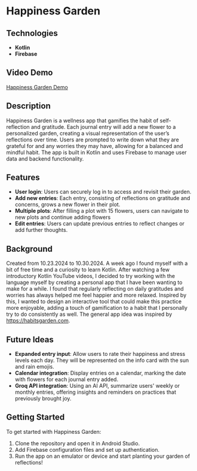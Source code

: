 # Happiness Garden

## Technologies

- **Kotlin**
- **Firebase**

## Video Demo
[Happiness Garden Demo](https://www.dropbox.com/scl/fi/55nfmxu2dnm7zkaxhs9es/final-happy-vid.mp4?rlkey=xuu8pc3zv8mr2zhpa7osgaarc&st=oco7khkh&dl=0)

## Description
Happiness Garden is a wellness app that gamifies the habit of self-reflection and gratitude. Each journal entry will add a new flower to a personalized garden, creating a visual representation of the user’s reflections over time. Users are prompted to write down what they are grateful for and any worries they may have, allowing for a balanced and mindful habit. The app is built in Kotlin and uses Firebase to manage user data and backend functionality.

## Features
- **User login**: Users can securely log in to access and revisit their garden.
- **Add new entries**: Each entry, consisting of reflections on gratitude and concerns, grows a new flower in their plot.
- **Multiple plots**: After filling a plot with 15 flowers, users can navigate to new plots and continue adding flowers
- **Edit entries**: Users can update previous entries to reflect changes or add further thoughts.

## Background
Created from 10.23.2024 to 10.30.2024. A week ago I found myself with a bit of free time and a curiosity to learn Kotlin. After watching a few introductory Kotlin YouTube videos, I decided to try working with the language myself by creating a personal app that I have been wanting to make for a while. I found that regularly reflecting on daily gratitudes and worries has always helped me feel happier and more relaxed. Inspired by this, I wanted to design an interactive tool that could make this practice more enjoyable, adding a touch of gamification to a habit that I personally try to do consistently as well. The general app idea was inspired by https://habitsgarden.com.

## Future Ideas
- **Expanded entry input**: Allow users to rate their happiness and stress levels each day. They will be represented on the info card with the sun and rain emojis.
- **Calendar integration**: Display entries on a calendar, marking the date with flowers for each journal entry added.
- **Groq API integration**: Using an AI API, summarize users' weekly or monthly entries, offering insights and reminders on practices that previously brought joy.

## Getting Started

To get started with Happiness Garden:

1. Clone the repository and open it in Android Studio.
2. Add Firebase configuration files and set up authentication.
3. Run the app on an emulator or device and start planting your garden of reflections!
